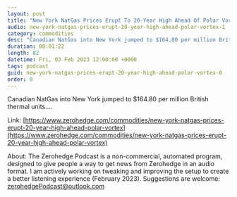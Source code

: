 ```yaml
---
layout: post
title: "New York NatGas Prices Erupt To 20-Year High Ahead Of Polar Vortex"
audio: new-york-natgas-prices-erupt-20-year-high-ahead-polar-vortex-1
category: commodities
desc: "Canadian NatGas into New York jumped to $164.80 per million British thermal units...."
duration: 00:01:22
length: 82
datetime: Fri, 03 Feb 2023 12:00:00 +0000
tags: podcast
guid: new-york-natgas-prices-erupt-20-year-high-ahead-polar-vortex-0
order: 0
---
```

Canadian NatGas into New York jumped to $164.80 per million British thermal units....

Link: [https://www.zerohedge.com/commodities/new-york-natgas-prices-erupt-20-year-high-ahead-polar-vortex](https://www.zerohedge.com/commodities/new-york-natgas-prices-erupt-20-year-high-ahead-polar-vortex)

About: The Zerohedge Podcast is a non-commercial, automated program, designed to give people a way to get news from Zerohedge in an audio format.  I am actively working on tweaking and improving the setup to create a better listening experience (February 2023).  Suggestions are welcome: [zerohedgePodcast@outlook.com](mailto:zerohedgePodcast@outlook.com)